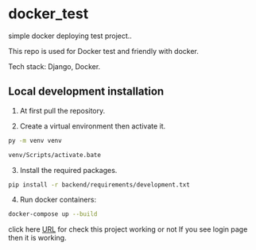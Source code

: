 # docker_test
simple docker deploying test project..


This repo is used for Docker test and friendly with docker.

Tech stack: Django, Docker.


## Local development installation
1. At first pull the repository.


2. Create a virtual environment then activate it.

```bash
py -m venv venv
```
```bash
venv/Scripts/activate.bate
```

3. Install the required packages.

```bash
pip install -r backend/requirements/development.txt
```


4. Run docker containers:

```bash
docker-compose up --build
```

click here [URL](http://localhost:8020/admin)  for check this project working or not
If you see login page then it is working.
